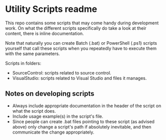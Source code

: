 # Utility Scripts readme



This repo contains some scripts that may come handy during development work. On what the different scripts specifically do take a look at their content, there is inline documentation.

Note that naturally you can create Batch (.bat) or PowerShell (.ps1) scripts yourself that call these scripts when you repeatedly have to execute them with the same parameters.

Scripts in folders:

- SourceControl: scripts related to source control.
- VisualStudio: scripts related to Visual Studio and files it manages.


## Notes on developing scripts

- Always include appropriate documentation in the header of the script on what the script does.
- Include usage example(s) in the script's file.
- Since people can create .bat files pointing to these script (as advised above) only change a script's path if absolutely inevitable, and then communicate the change appropriately.